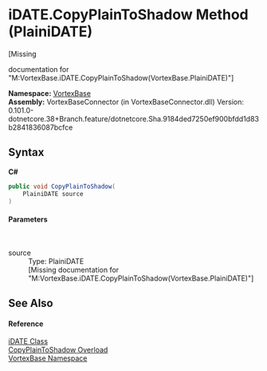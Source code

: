 # iDATE.CopyPlainToShadow Method (PlainiDATE)
 

\[Missing <summary> documentation for "M:VortexBase.iDATE.CopyPlainToShadow(VortexBase.PlainiDATE)"\]

**Namespace:**&nbsp;<a href="N_VortexBase.md">VortexBase</a><br />**Assembly:**&nbsp;VortexBaseConnector (in VortexBaseConnector.dll) Version: 0.101.0-dotnetcore.38+Branch.feature/dotnetcore.Sha.9184ded7250ef900bfdd1d83b2841836087bcfce

## Syntax

**C#**<br />
``` C#
public void CopyPlainToShadow(
	PlainiDATE source
)
```


#### Parameters
&nbsp;<dl><dt>source</dt><dd>Type: PlainiDATE<br />\[Missing <param name="source"/> documentation for "M:VortexBase.iDATE.CopyPlainToShadow(VortexBase.PlainiDATE)"\]</dd></dl>

## See Also


#### Reference
<a href="T_VortexBase_iDATE.md">iDATE Class</a><br /><a href="Overload_VortexBase_iDATE_CopyPlainToShadow.md">CopyPlainToShadow Overload</a><br /><a href="N_VortexBase.md">VortexBase Namespace</a><br />